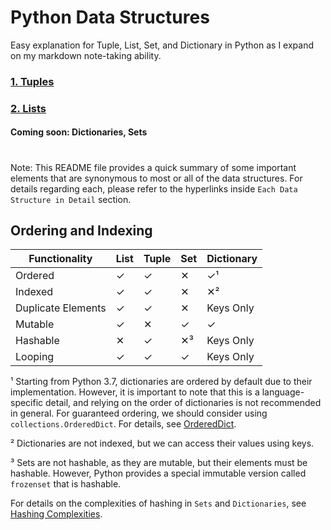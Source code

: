 # Python Data Structures
Easy explanation for Tuple, List, Set, and Dictionary in Python as I expand on my markdown note-taking ability.

### [1. Tuples](https://github.com/psumitcode/python-data-structures/blob/main/Tuples.md)

### [2. Lists](https://github.com/psumitcode/python-data-structures/blob/main/Lists.md)

#### Coming soon: Dictionaries, Sets

#

Note: This README file provides a quick summary of some important elements that are synonymous to most or all of the data structures. For details regarding each, please refer to the hyperlinks inside `Each Data Structure in Detail` section.

## Ordering and Indexing

| Functionality | List | Tuple | Set | Dictionary |
| --- | --- | --- | --- | --- |
| Ordered | ✓ | ✓ | ✕ | ✓¹ |
| Indexed | ✓ | ✓ | ✕ | ✕² |
| Duplicate Elements | ✓ | ✓ | ✕ | Keys Only |
| Mutable | ✓ | ✕ | ✓ | ✓ |
| Hashable | ✕ | ✓ | ✕³ | Keys Only |
| Looping | ✓ | ✓ | ✓ | Keys Only |

¹ Starting from Python 3.7, dictionaries are ordered by default due to their implementation. However, it is important to note that this is a language-specific detail, and relying on the order of dictionaries is not recommended in general. For guaranteed ordering, we should consider using `collections.OrderedDict`. For details, see [OrderedDict](https://github.com/psumitcode/python-data-structures/blob/main/OrderedDict.md).

² Dictionaries are not indexed, but we can access their values using keys.

³ Sets are not hashable, as they are mutable, but their elements must be hashable. However, Python provides a special immutable version called `frozenset` that is hashable.

For details on the complexities of hashing in `Sets` and `Dictionaries`, see [Hashing Complexities](https://github.com/psumitcode/python-data-structures/blob/main/Hashing%20Complexities.md).
